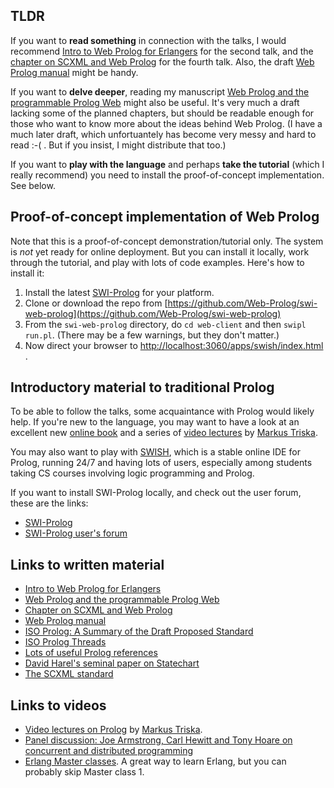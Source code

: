 ## TLDR

If you want to **read something** in connection with the talks, I would recommend [Intro to Web Prolog for Erlangers](https://gup.ub.gu.se/file/207827) for the second talk, and the [chapter on SCXML and Web Prolog](https://github.com/Web-Prolog/swi-web-prolog/blob/master/book/web-prolog-and-scxml.pdf) for the fourth talk. Also, the draft [Web Prolog manual](documents/manual-draft.pdf) might be handy.

If you want to **delve deeper**, reading my manuscript [Web Prolog and the programmable Prolog Web](https://github.com/Web-Prolog/swi-web-prolog/raw/master/book/web-prolog.pdf) might also be useful. It's very much a draft lacking some of the planned chapters, but should be readable enough for those who want to know more about the ideas behind Web Prolog. (I have a much later draft, which unfortuantely has become very messy and hard to read :-( . But if you insist, I might distribute that too.)

If you want to **play with the language** and perhaps **take the tutorial** (which I really recommend) you need to install the proof-of-concept implementation. See below.

## Proof-of-concept implementation of Web Prolog

Note that this is a proof-of-concept demonstration/tutorial only. The system is _not_ yet ready for online deployment. But you can install it locally, work through the tutorial, and play with lots of code examples. Here's how to install it:

1. Install the latest [SWI-Prolog](https://www.swi-prolog.org/download/devel) for your platform. 
2. Clone or download the repo from [https://github.com/Web-Prolog/swi-web-prolog](https://github.com/Web-Prolog/swi-web-prolog)
3. From the `swi-web-prolog` directory, do `cd web-client` and then `swipl run.pl`. (There may be a few warnings, but they don't matter.)
4. Now direct your browser to [http://localhost:3060/apps/swish/index.html](http://localhost:3060/apps/swish/index.html) .


## Introductory material to traditional Prolog

To be able to follow the talks, some acquaintance with Prolog would likely help. If you're new to the language, you may want to have a look at an excellent new [online book](https://www.metalevel.at/prolog) and a series of [video lectures](https://www.metalevel.at/prolog/videos) by [Markus Triska](https://www.metalevel.at). 

You may also want to play with [SWISH](https://swish.swi-prolog.org), which is a stable online IDE for Prolog, running 24/7 and having lots of users, especially among students taking CS courses involving logic programming and Prolog. 

If you want to install SWI-Prolog locally, and check out the user forum, these are the links:

- [SWI-Prolog](https://www.swi-prolog.org)
- [SWI-Prolog user's forum](https://swi-prolog.discourse.group)



## Links to written material

- [Intro to Web Prolog for Erlangers](https://gup.ub.gu.se/file/207827)
- [Web Prolog and the programmable Prolog Web](https://github.com/Web-Prolog/swi-web-prolog/raw/master/book/web-prolog.pdf)
- [Chapter on SCXML and Web Prolog](https://github.com/Web-Prolog/swi-web-prolog/blob/master/book/web-prolog-and-scxml.pdf)
- [Web Prolog manual](documents/manual-draft.pdf)
- [ISO Prolog: A Summary of the Draft Proposed Standard](http://fsl.cs.illinois.edu/images/9/9c/PrologStandard.pdf)
- [ISO Prolog Threads](https://logtalk.org/plstd/threads.pdf)
- [Lots of useful Prolog references](https://swi-prolog.discourse.group/t/useful-prolog-references/1089)
- [David Harel's seminal paper on Statechart](http://www.wisdom.weizmann.ac.il/~harel/SCANNED.PAPERS/Statecharts.pdf)
- [The SCXML standard](https://www.w3.org/TR/scxml)


## Links to videos

- [Video lectures on Prolog](https://www.metalevel.at/prolog/videos) by [Markus Triska](https://www.metalevel.at).
- [Panel discussion: Joe Armstrong, Carl Hewitt and Tony Hoare on concurrent and distributed programming](https://www.youtube.com/watch?v=37wFVVVZlVU)
- [Erlang Master classes](https://www.cs.kent.ac.uk/ErlangMasterClasses). A great way to learn Erlang, but you can probably skip Master class 1. 

 

